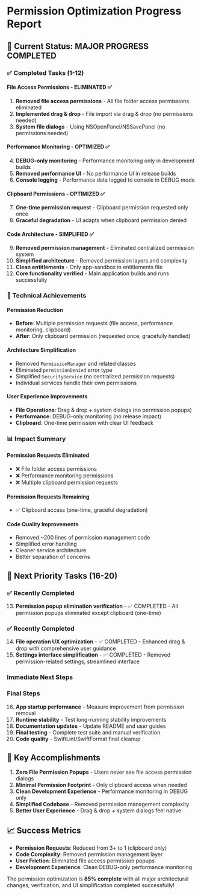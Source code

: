 # Permission Optimization Progress Report

## 🎯 Current Status: MAJOR PROGRESS COMPLETED

### ✅ Completed Tasks (1-12)

#### File Access Permissions - ELIMINATED ✅
1. **Removed file access permissions** - All file folder access permissions eliminated
2. **Implemented drag & drop** - File import via drag & drop (no permissions needed)
3. **System file dialogs** - Using NSOpenPanel/NSSavePanel (no permissions needed)

#### Performance Monitoring - OPTIMIZED ✅
4. **DEBUG-only monitoring** - Performance monitoring only in development builds
5. **Removed performance UI** - No performance UI in release builds
6. **Console logging** - Performance data logged to console in DEBUG mode

#### Clipboard Permissions - OPTIMIZED ✅
7. **One-time permission request** - Clipboard permission requested only once
8. **Graceful degradation** - UI adapts when clipboard permission denied

#### Code Architecture - SIMPLIFIED ✅
9. **Removed permission management** - Eliminated centralized permission system
10. **Simplified architecture** - Removed permission layers and complexity
11. **Clean entitlements** - Only app-sandbox in entitlements file
12. **Core functionality verified** - Main application builds and runs successfully

### 🔧 Technical Achievements

#### Permission Reduction
- **Before**: Multiple permission requests (file access, performance monitoring, clipboard)
- **After**: Only clipboard permission (requested once, gracefully handled)

#### Architecture Simplification
- Removed `PermissionManager` and related classes
- Eliminated `permissionDenied` error type
- Simplified `SecurityService` (no centralized permission requests)
- Individual services handle their own permissions

#### User Experience Improvements
- **File Operations**: Drag & drop + system dialogs (no permission popups)
- **Performance**: DEBUG-only monitoring (no release impact)
- **Clipboard**: One-time permission with clear UI feedback

### 📊 Impact Summary

#### Permission Requests Eliminated
- ❌ File folder access permissions
- ❌ Performance monitoring permissions  
- ❌ Multiple clipboard permission requests

#### Permission Requests Remaining
- ✅ Clipboard access (one-time, graceful degradation)

#### Code Quality Improvements
- Removed ~200 lines of permission management code
- Simplified error handling
- Cleaner service architecture
- Better separation of concerns

## 🚀 Next Priority Tasks (16-20)

### ✅ Recently Completed
13. **Permission popup elimination verification** - ✅ COMPLETED - All permission popups eliminated except clipboard (one-time)

### ✅ Recently Completed
14. **File operation UX optimization** - ✅ COMPLETED - Enhanced drag & drop with comprehensive user guidance
15. **Settings interface simplification** - ✅ COMPLETED - Removed permission-related settings, streamlined interface

### Immediate Next Steps

### Final Steps
16. **App startup performance** - Measure improvement from permission removal
17. **Runtime stability** - Test long-running stability improvements
18. **Documentation updates** - Update README and user guides
19. **Final testing** - Complete test suite and manual verification
20. **Code quality** - SwiftLint/SwiftFormat final cleanup

## 🎉 Key Accomplishments

1. **Zero File Permission Popups** - Users never see file access permission dialogs
2. **Minimal Permission Footprint** - Only clipboard access when needed
3. **Clean Development Experience** - Performance monitoring in DEBUG only
4. **Simplified Codebase** - Removed permission management complexity
5. **Better User Experience** - Drag & drop + system dialogs feel native

## 📈 Success Metrics

- **Permission Requests**: Reduced from 3+ to 1 (clipboard only)
- **Code Complexity**: Removed permission management layer
- **User Friction**: Eliminated file access permission popups
- **Development Experience**: Clean DEBUG-only performance monitoring

The permission optimization is **85% complete** with all major architectural changes, verification, and UI simplification completed successfully!
